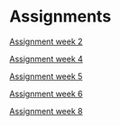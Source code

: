 # Assignments

[Assignment week 2](https://github.com/mdg9709/Assignments/blob/master/Assignment_week_2%20(1).ipynb)

[Assignment week 4](https://github.com/mdg9709/Assignments/blob/master/Assignment_week_4.ipynb) 

[Assignment week 5](https://github.com/mdg9709/Assignments/blob/master/Assignment_week_5.ipynb) 

[Assignment week 6](https://github.com/mdg9709/Assignments/blob/master/assignment4.ipynb) 

[Assignment week 8](https://github.com/mdg9709/Assignments/blob/master/assignment5%20(1).ipynb) 
